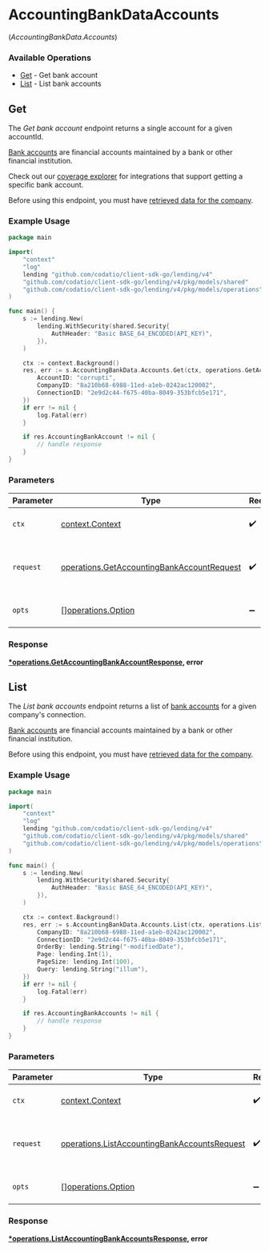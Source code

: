 # AccountingBankDataAccounts
(*AccountingBankData.Accounts*)

### Available Operations

* [Get](#get) - Get bank account
* [List](#list) - List bank accounts

## Get

The *Get bank account* endpoint returns a single account for a given accountId.

[Bank accounts](https://docs.codat.io/lending-api#/schemas/BankAccount) are financial accounts maintained by a bank or other financial institution.

Check out our [coverage explorer](https://knowledge.codat.io/supported-features/accounting?view=tab-by-data-type&dataType=bankAccounts) for integrations that support getting a specific bank account.

Before using this endpoint, you must have [retrieved data for the company](https://docs.codat.io/lending-api#/operations/refresh-company-data).


### Example Usage

```go
package main

import(
	"context"
	"log"
	lending "github.com/codatio/client-sdk-go/lending/v4"
	"github.com/codatio/client-sdk-go/lending/v4/pkg/models/shared"
	"github.com/codatio/client-sdk-go/lending/v4/pkg/models/operations"
)

func main() {
    s := lending.New(
        lending.WithSecurity(shared.Security{
            AuthHeader: "Basic BASE_64_ENCODED(API_KEY)",
        }),
    )

    ctx := context.Background()
    res, err := s.AccountingBankData.Accounts.Get(ctx, operations.GetAccountingBankAccountRequest{
        AccountID: "corrupti",
        CompanyID: "8a210b68-6988-11ed-a1eb-0242ac120002",
        ConnectionID: "2e9d2c44-f675-40ba-8049-353bfcb5e171",
    })
    if err != nil {
        log.Fatal(err)
    }

    if res.AccountingBankAccount != nil {
        // handle response
    }
}
```

### Parameters

| Parameter                                                                                                | Type                                                                                                     | Required                                                                                                 | Description                                                                                              |
| -------------------------------------------------------------------------------------------------------- | -------------------------------------------------------------------------------------------------------- | -------------------------------------------------------------------------------------------------------- | -------------------------------------------------------------------------------------------------------- |
| `ctx`                                                                                                    | [context.Context](https://pkg.go.dev/context#Context)                                                    | :heavy_check_mark:                                                                                       | The context to use for the request.                                                                      |
| `request`                                                                                                | [operations.GetAccountingBankAccountRequest](../../models/operations/getaccountingbankaccountrequest.md) | :heavy_check_mark:                                                                                       | The request object to use for the request.                                                               |
| `opts`                                                                                                   | [][operations.Option](../../models/operations/option.md)                                                 | :heavy_minus_sign:                                                                                       | The options for this request.                                                                            |


### Response

**[*operations.GetAccountingBankAccountResponse](../../models/operations/getaccountingbankaccountresponse.md), error**


## List

The *List bank accounts* endpoint returns a list of [bank accounts](https://docs.codat.io/lending-api#/schemas/BankAccount) for a given company's connection.

[Bank accounts](https://docs.codat.io/lending-api#/schemas/BankAccount) are financial accounts maintained by a bank or other financial institution.

Before using this endpoint, you must have [retrieved data for the company](https://docs.codat.io/lending-api#/operations/refresh-company-data).
    

### Example Usage

```go
package main

import(
	"context"
	"log"
	lending "github.com/codatio/client-sdk-go/lending/v4"
	"github.com/codatio/client-sdk-go/lending/v4/pkg/models/shared"
	"github.com/codatio/client-sdk-go/lending/v4/pkg/models/operations"
)

func main() {
    s := lending.New(
        lending.WithSecurity(shared.Security{
            AuthHeader: "Basic BASE_64_ENCODED(API_KEY)",
        }),
    )

    ctx := context.Background()
    res, err := s.AccountingBankData.Accounts.List(ctx, operations.ListAccountingBankAccountsRequest{
        CompanyID: "8a210b68-6988-11ed-a1eb-0242ac120002",
        ConnectionID: "2e9d2c44-f675-40ba-8049-353bfcb5e171",
        OrderBy: lending.String("-modifiedDate"),
        Page: lending.Int(1),
        PageSize: lending.Int(100),
        Query: lending.String("illum"),
    })
    if err != nil {
        log.Fatal(err)
    }

    if res.AccountingBankAccounts != nil {
        // handle response
    }
}
```

### Parameters

| Parameter                                                                                                    | Type                                                                                                         | Required                                                                                                     | Description                                                                                                  |
| ------------------------------------------------------------------------------------------------------------ | ------------------------------------------------------------------------------------------------------------ | ------------------------------------------------------------------------------------------------------------ | ------------------------------------------------------------------------------------------------------------ |
| `ctx`                                                                                                        | [context.Context](https://pkg.go.dev/context#Context)                                                        | :heavy_check_mark:                                                                                           | The context to use for the request.                                                                          |
| `request`                                                                                                    | [operations.ListAccountingBankAccountsRequest](../../models/operations/listaccountingbankaccountsrequest.md) | :heavy_check_mark:                                                                                           | The request object to use for the request.                                                                   |
| `opts`                                                                                                       | [][operations.Option](../../models/operations/option.md)                                                     | :heavy_minus_sign:                                                                                           | The options for this request.                                                                                |


### Response

**[*operations.ListAccountingBankAccountsResponse](../../models/operations/listaccountingbankaccountsresponse.md), error**

